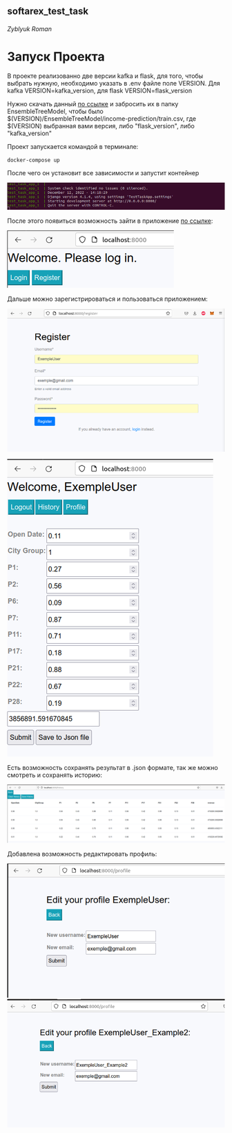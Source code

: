 ## softarex_test_task
###### Zyblyuk Roman


# Запуск Проекта

В проекте реализованно две версии kafka и flask, для того, чтобы выбрать нужную,
необходимо указать в .env файле поле VERSION.
Для kafka VERSION=kafka_version, для flask VERSION=flask_version

Нужно скачать данный [по ссылке](https://drive.google.com/file/d/156z3O_wkgRU4REbalXBmG9Vup5jJ4cA-/view) 
и забросить их в папку EnsembleTreeModel,
чтобы было $(VERSION)/EnsembleTreeModel/income-prediction/train.csv,
где $(VERSION) выбранная вами версия, либо "flask_version", либо "kafka_version"


Проект запускается командой в терминале:
```
docker-compose up 
```
После чего он установит все зависимости и запустит контейнер

![alt text](https://github.com/Zyblyuk/softarex_test_task/blob/master/images/dc_scr.png)

После этого появиться возможность зайти в приложение [по ссылке](http://localhost:8000/): 

![alt text](https://github.com/Zyblyuk/softarex_test_task/blob/master/images/home_page.png)

Дальше можно зарегистрироваться и пользоваться приложением:

![alt text](https://github.com/Zyblyuk/softarex_test_task/blob/master/images/register.png)

![alt text](https://github.com/Zyblyuk/softarex_test_task/blob/master/images/predict.png)

Есть возможность сохранять результат в .json формате, так же можно смотреть и сохранять историю:

![alt text](https://github.com/Zyblyuk/softarex_test_task/blob/master/images/history.png)

Добавлена возможность редактировать профиль:

![alt text](https://github.com/Zyblyuk/softarex_test_task/blob/master/images/profile1.png)
![alt text](https://github.com/Zyblyuk/softarex_test_task/blob/master/images/profile2.png)

